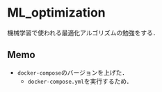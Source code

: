 # ML_optimization
機械学習で使われる最適化アルゴリズムの勉強をする．

## Memo
- `docker-compose`のバージョンを上げた．
    - `docker-compose.yml`を実行するため．